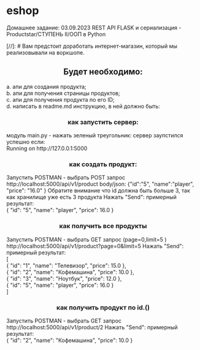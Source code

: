 # eshop
Домашнее задание: 03.09.2023 REST API FLASK и сериализация - Productstar/СТУПЕНЬ II/ООП в Python

[//]: # Вам предстоит доработать интернет-магазин, который мы реализовывали на воркшопе.
<h2 align="center">Будет необходимо:</h2>
a. апи для создания продукта;<br>
b. апи для получения страницы продуктов;<br>
c. апи для получения продукта по его ID;<br>
d. написать в readme.md инструкцию, в ней должно быть:<br>

<h3 align="center"> как запустить сервер:</h3>
модуль main.py - нажать зеленый треугольник: сервер заупстился успешно если:<br>
Running on http://127.0.0.1:5000
<br>
<h3 align="center">как создать продукт:</h3>
Запустить POSTMAN - выбрать POST запрос http://localhost:5000/api/v1/product 
body/json: {"id":"5", "name":"player", "price":  "16.0" }
Обратите внимание что id должна быть больше 3, так как хранилище уже есть 3 продукта
Нажать "Send": примерный результат:
<br> {
    "id": "5",
    "name": "player",
    "price": 16.0
}
<br>
<h3 align="center">как получить все продукты</h3>
Запустить POSTMAN - выбрать GET запрос (page=0,limit=5 ) http://localhost:5000/api/v1/product?page=0&limit=5
Нажать "Send": примерный результат:
<br>[
<br>{
        "id": "1",
        "name": "Телевизор",
        "price": 15.0
    },
<br>    {
        "id": "2",
        "name": "Кофемашина",
        "price": 10.0
    },
<br>     {
        "id": "3",
        "name": "Ноутбук",
        "price": 12.0
    },
<br>     {
        "id": "5",
        "name": "player",
        "price": 16.0
    }
<br>]
<h3 align="center"> как получить продукт по id.()</h3>
Запустить POSTMAN - выбрать GET запрос http://localhost:5000/api/v1/product/2
Нажать "Send": примерный результат:
<br>
{
    "id": "2",
    "name": "Кофемашина",
    "price": 10.0
}
